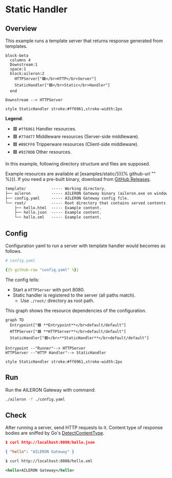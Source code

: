 # Static Handler

## Overview

This example runs a template server that returns response generated from templates.

```mermaid
block-beta
  columns 4
  Downstream:1
  space:1
  block:aileron:2
    HTTPServer["🟪</br>HTTP</br>Server"]
    StaticHandler["🟥</br>Static</br>Handler"]
  end

Downstream --> HTTPServer

style StaticHandler stroke:#ff6961,stroke-width:2px
```

**Legend**:

- 🟥 `#ff6961` Handler resources.
- 🟩 `#77dd77` Middleware resources (Server-side middleware).
- 🟦 `#89CFF0` Tripperware resources (Client-side middleware).
- 🟪 `#9370DB` Other resources.

In this example, following directory structure and files are supposed.

Example resources are available at [examples/static/]({{% github-url "" %}}).
If you need a pre-built binary, download from [GitHub Releases](https://github.com/aileron-gateway/aileron-gateway/releases).

```txt
template/           ----- Working directory.
├── aileron         ----- AILERON Gateway binary (aileron.exe on windows).
├── config.yaml     ----- AILERON Gateway config file.
└── root/           ----- Root directory that contains served contents.
    ├── hello.html  ----- Example content.
    ├── hello.json  ----- Example content.
    └── hello.xml   ----- Example content.
```

## Config

Configuration yaml to run a server with template handler would becomes as follows.

```yaml
# config.yaml

{{% github-raw "config.yaml" %}}
```

The config tells:

- Start a `HTTPServer` with port 8080.
- Static handler is registered to the server (all paths match).
  - Use `./root/` directory as root path.

This graph shows the resource dependencies of the configuration.

```mermaid
graph TD
  Entrypoint["🟪 **Entrypoint**</br>default/default"]
  HTTPServer["🟪 **HTTPServer**</br>default/default"]
  StaticHandler["🟥</br>**StaticHandler**</br>default/default"]

Entrypoint --"Runner"--> HTTPServer
HTTPServer --"HTTP Handler"--> StaticHandler

style StaticHandler stroke:#ff6961,stroke-width:2px
```

## Run

Run the AILERON Gateway with command:

```bash
./aileron -f ./config.yaml
```

## Check

After running a server, send HTTP requests to it.
Content type of response bodies are sniffed by Go's [DetectContentType](https://pkg.go.dev/net/http#DetectContentType).

```json
$ curl http://localhost:8080/hello.json

{ "hello": "AILERON Gateway" }
```

```xml
$ curl http://localhost:8080/hello.xml

<hello>AILERON Gateway</hello>
```
